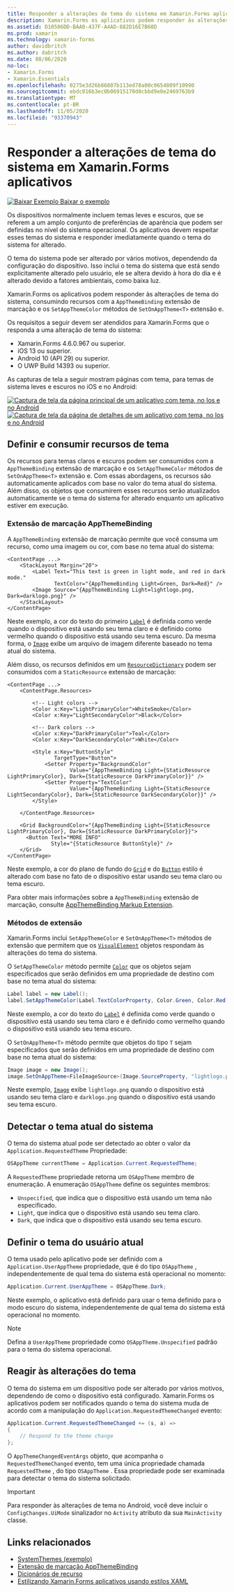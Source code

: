 ```yaml
---
title: Responder a alterações de tema do sistema em Xamarin.Forms aplicativos
description: Xamarin.Forms os aplicativos podem responder às alterações de tema do sistema operacional usando o tipo OnAppTheme e a extensão de marcação DynamicResource.
ms.assetid: D10506DD-BAA0-437F-A4AD-882D16E7B60D
ms.prod: xamarin
ms.technology: xamarin-forms
author: davidbritch
ms.author: dabritch
ms.date: 08/06/2020
no-loc:
- Xamarin.Forms
- Xamarin.Essentials
ms.openlocfilehash: 0275e3d26b86807b113ed78a00c0654809f10990
ms.sourcegitcommit: ebdc016b3ec0b06915170d0cbbd9e0e2469763b9
ms.translationtype: MT
ms.contentlocale: pt-BR
ms.lasthandoff: 11/05/2020
ms.locfileid: "93370943"
---
```

# <a name="respond-to-system-theme-changes-in-no-locxamarinforms-applications"></a>Responder a alterações de tema do sistema em Xamarin.Forms aplicativos

[![Baixar Exemplo](~/media/shared/download.png) Baixar o exemplo](/samples/xamarin/xamarin-forms-samples/userinterface-systemthemesdemo/)

Os dispositivos normalmente incluem temas leves e escuros, que se referem a um amplo conjunto de preferências de aparência que podem ser definidas no nível do sistema operacional. Os aplicativos devem respeitar esses temas do sistema e responder imediatamente quando o tema do sistema for alterado.

O tema do sistema pode ser alterado por vários motivos, dependendo da configuração do dispositivo. Isso inclui o tema do sistema que está sendo explicitamente alterado pelo usuário, ele se altera devido à hora do dia e é alterado devido a fatores ambientais, como baixa luz.

Xamarin.Forms os aplicativos podem responder às alterações de tema do sistema, consumindo recursos com a `AppThemeBinding` extensão de marcação e os `SetAppThemeColor` métodos de `SetOnAppTheme<T>`  extensão e.

Os requisitos a seguir devem ser atendidos para Xamarin.Forms que o responda a uma alteração de tema do sistema:

- Xamarin.Forms 4.6.0.967 ou superior.
- iOS 13 ou superior.
- Android 10 (API 29) ou superior.
- O UWP Build 14393 ou superior.

As capturas de tela a seguir mostram páginas com tema, para temas de sistema leves e escuros no iOS e no Android:

[![Captura de tela da página principal de um aplicativo com tema, no Ios e no Android](system-theme-changes-images/main-page-both-themes.png "Página principal do aplicativo com tema")](system-theme-changes-images/main-page-both-themes-large.png#lightbox "Página principal do aplicativo com tema") 
 [ ![Captura de tela da página de detalhes de um aplicativo com tema, no Ios e no Android](system-theme-changes-images/detail-page-both-themes.png "Página de detalhes do aplicativo com tema")](system-theme-changes-images/detail-page-both-themes-large.png#lightbox "Página de detalhes do aplicativo com tema")

## <a name="define-and-consume-theme-resources"></a>Definir e consumir recursos de tema

Os recursos para temas claros e escuros podem ser consumidos com a `AppThemeBinding` extensão de marcação e os `SetAppThemeColor` métodos de `SetOnAppTheme<T>` extensão e. Com essas abordagens, os recursos são automaticamente aplicados com base no valor do tema atual do sistema. Além disso, os objetos que consumirem esses recursos serão atualizados automaticamente se o tema do sistema for alterado enquanto um aplicativo estiver em execução.

### <a name="appthemebinding-markup-extension"></a>Extensão de marcação AppThemeBinding

A `AppThemeBinding` extensão de marcação permite que você consuma um recurso, como uma imagem ou cor, com base no tema atual do sistema:

```xaml
<ContentPage ...>
    <StackLayout Margin="20">
        <Label Text="This text is green in light mode, and red in dark mode."
               TextColor="{AppThemeBinding Light=Green, Dark=Red}" />
        <Image Source="{AppThemeBinding Light=lightlogo.png, Dark=darklogo.png}" />
    </StackLayout>
</ContentPage>
```

Neste exemplo, a cor do texto do primeiro [`Label`](xref:Xamarin.Forms.Label) é definida como verde quando o dispositivo está usando seu tema claro e é definido como vermelho quando o dispositivo está usando seu tema escuro. Da mesma forma, o [`Image`](xref:Xamarin.Forms.Image) exibe um arquivo de imagem diferente baseado no tema atual do sistema.

Além disso, os recursos definidos em um [`ResourceDictionary`](xref:Xamarin.Forms.ResourceDictionary) podem ser consumidos com a `StaticResource` extensão de marcação:

```xaml
<ContentPage ...>
    <ContentPage.Resources>

        <!-- Light colors -->
        <Color x:Key="LightPrimaryColor">WhiteSmoke</Color>
        <Color x:Key="LightSecondaryColor">Black</Color>

        <!-- Dark colors -->
        <Color x:Key="DarkPrimaryColor">Teal</Color>
        <Color x:Key="DarkSecondaryColor">White</Color>

        <Style x:Key="ButtonStyle"
               TargetType="Button">
            <Setter Property="BackgroundColor"
                    Value="{AppThemeBinding Light={StaticResource LightPrimaryColor}, Dark={StaticResource DarkPrimaryColor}}" />
            <Setter Property="TextColor"
                    Value="{AppThemeBinding Light={StaticResource LightSecondaryColor}, Dark={StaticResource DarkSecondaryColor}}" />
        </Style>

    </ContentPage.Resources>

    <Grid BackgroundColor="{AppThemeBinding Light={StaticResource LightPrimaryColor}, Dark={StaticResource DarkPrimaryColor}}">
      <Button Text="MORE INFO"
              Style="{StaticResource ButtonStyle}" />
    </Grid>    
</ContentPage>    
```

Neste exemplo, a cor do plano de fundo do [`Grid`](xref:Xamarin.Forms.Grid) e do [`Button`](xref:Xamarin.Forms.Button) estilo é alterado com base no fato de o dispositivo estar usando seu tema claro ou tema escuro.

Para obter mais informações sobre a `AppThemeBinding` extensão de marcação, consulte [AppThemeBinding Markup Extension](~/xamarin-forms/xaml/markup-extensions/consuming.md#appthemebinding-markup-extension).

### <a name="extension-methods"></a>Métodos de extensão

Xamarin.Forms inclui `SetAppThemeColor` e `SetOnAppTheme<T>` métodos de extensão que permitem que os [`VisualElement`](xref:Xamarin.Forms.VisualElement) objetos respondam às alterações do tema do sistema.

O `SetAppThemeColor` método permite [`Color`](xref:Xamarin.Forms.Color) que os objetos sejam especificados que serão definidos em uma propriedade de destino com base no tema atual do sistema:

```csharp
Label label = new Label();
label.SetAppThemeColor(Label.TextColorProperty, Color.Green, Color.Red);
```

Neste exemplo, a cor do texto do [`Label`](xref:Xamarin.Forms.Label) é definida como verde quando o dispositivo está usando seu tema claro e é definido como vermelho quando o dispositivo está usando seu tema escuro.

O `SetOnAppTheme<T>` método permite que objetos do tipo `T` sejam especificados que serão definidos em uma propriedade de destino com base no tema atual do sistema:

```csharp
Image image = new Image();
image.SetOnAppTheme<FileImageSource>(Image.SourceProperty, "lightlogo.png", "darklogo.png");
```

Neste exemplo, [`Image`](xref:Xamarin.Forms.Image) exibe `lightlogo.png` quando o dispositivo está usando seu tema claro e `darklogo.png` quando o dispositivo está usando seu tema escuro.

## <a name="detect-the-current-system-theme"></a>Detectar o tema atual do sistema

O tema do sistema atual pode ser detectado ao obter o valor da `Application.RequestedTheme` Propriedade:

```csharp
OSAppTheme currentTheme = Application.Current.RequestedTheme;
```

A `RequestedTheme` propriedade retorna um `OSAppTheme` membro de enumeração. A enumeração `OSAppTheme` define os seguintes membros:

- `Unspecified`, que indica que o dispositivo está usando um tema não especificado.
- `Light`, que indica que o dispositivo está usando seu tema claro.
- `Dark`, que indica que o dispositivo está usando seu tema escuro.

## <a name="set-the-current-user-theme"></a>Definir o tema do usuário atual

O tema usado pelo aplicativo pode ser definido com a `Application.UserAppTheme` propriedade, que é do tipo `OSAppTheme` , independentemente de qual tema do sistema está operacional no momento:

```csharp
Application.Current.UserAppTheme = OSAppTheme.Dark;
```

Neste exemplo, o aplicativo está definido para usar o tema definido para o modo escuro do sistema, independentemente de qual tema do sistema está operacional no momento.

> [!NOTE]
> Defina a `UserAppTheme` propriedade como `OSAppTheme.Unspecified` padrão para o tema do sistema operacional.

## <a name="react-to-theme-changes"></a>Reagir às alterações do tema

O tema do sistema em um dispositivo pode ser alterado por vários motivos, dependendo de como o dispositivo está configurado. Xamarin.Forms os aplicativos podem ser notificados quando o tema do sistema muda de acordo com a manipulação do `Application.RequestedThemeChanged` evento:

```csharp
Application.Current.RequestedThemeChanged += (s, a) =>
{
    // Respond to the theme change
};
```

O `AppThemeChangedEventArgs` objeto, que acompanha o `RequestedThemeChanged` evento, tem uma única propriedade chamada `RequestedTheme` , do tipo `OSAppTheme` . Essa propriedade pode ser examinada para detectar o tema do sistema solicitado.

> [!IMPORTANT]
> Para responder às alterações de tema no Android, você deve incluir o `ConfigChanges.UiMode` sinalizador no `Activity` atributo da sua `MainActivity` classe.

## <a name="related-links"></a>Links relacionados

- [SystemThemes (exemplo)](/samples/xamarin/xamarin-forms-samples/userinterface-systemthemesdemo/)
- [Extensão de marcação AppThemeBinding](~/xamarin-forms/xaml/markup-extensions/consuming.md#appthemebinding-markup-extension)
- [Dicionários de recurso](~/xamarin-forms/xaml/resource-dictionaries.md)
- [Estilizando Xamarin.Forms aplicativos usando estilos XAML](~/xamarin-forms/user-interface/styles/xaml/index.md)